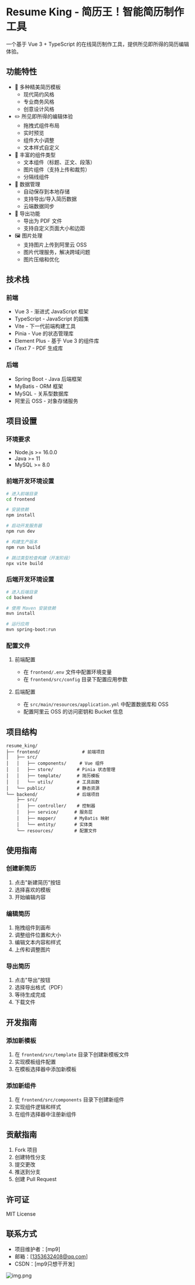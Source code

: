 # Resume King - 简历王！智能简历制作工具


一个基于 Vue 3 + TypeScript 的在线简历制作工具，提供所见即所得的简历编辑体验。

## 功能特性

- 🎨 多种精美简历模板
  - 现代简约风格
  - 专业商务风格
  - 创意设计风格
- ✏️ 所见即所得的编辑体验
  - 拖拽式组件布局
  - 实时预览
  - 组件大小调整
  - 文本样式自定义
- 📝 丰富的组件类型
  - 文本组件（标题、正文、段落）
  - 图片组件（支持上传和裁剪）
  - 分隔线组件
- 💾 数据管理
  - 自动保存到本地存储
  - 支持导出/导入简历数据
  - 云端数据同步
- 📄 导出功能
  - 导出为 PDF 文件
  - 支持自定义页面大小和边距
- 🖼️ 图片处理
  - 支持图片上传到阿里云 OSS
  - 图片代理服务，解决跨域问题
  - 图片压缩和优化

## 技术栈

### 前端
- Vue 3 - 渐进式 JavaScript 框架
- TypeScript - JavaScript 的超集
- Vite - 下一代前端构建工具
- Pinia - Vue 的状态管理库
- Element Plus - 基于 Vue 3 的组件库
- iText 7 - PDF 生成库

### 后端
- Spring Boot - Java 后端框架
- MyBatis - ORM 框架
- MySQL - 关系型数据库
- 阿里云 OSS - 对象存储服务

## 项目设置

### 环境要求
- Node.js >= 16.0.0
- Java >= 11
- MySQL >= 8.0

### 前端开发环境设置
```bash
# 进入前端目录
cd frontend

# 安装依赖
npm install

# 启动开发服务器
npm run dev

# 构建生产版本
npm run build

# 跳过类型检查构建（开发阶段）
npx vite build
```

### 后端开发环境设置
```bash
# 进入后端目录
cd backend

# 使用 Maven 安装依赖
mvn install

# 运行应用
mvn spring-boot:run
```

### 配置文件
1. 前端配置
   - 在 `frontend/.env` 文件中配置环境变量
   - 在 `frontend/src/config` 目录下配置应用参数

2. 后端配置
   - 在 `src/main/resources/application.yml` 中配置数据库和 OSS
   - 配置阿里云 OSS 的访问密钥和 Bucket 信息

## 项目结构
```
resume_king/
├── frontend/                # 前端项目
│   ├── src/
│   │   ├── components/     # Vue 组件
│   │   ├── store/         # Pinia 状态管理
│   │   ├── template/      # 简历模板
│   │   └── utils/         # 工具函数
│   └── public/            # 静态资源
└── backend/               # 后端项目
    ├── src/
    │   ├── controller/    # 控制器
    │   ├── service/      # 服务层
    │   ├── mapper/       # MyBatis 映射
    │   └── entity/       # 实体类
    └── resources/        # 配置文件
```

## 使用指南

### 创建新简历
1. 点击"新建简历"按钮
2. 选择喜欢的模板
3. 开始编辑内容

### 编辑简历
1. 拖拽组件到画布
2. 调整组件位置和大小
3. 编辑文本内容和样式
4. 上传和调整图片

### 导出简历
1. 点击"导出"按钮
2. 选择导出格式（PDF）
3. 等待生成完成
4. 下载文件

## 开发指南

### 添加新模板
1. 在 `frontend/src/template` 目录下创建新模板文件
2. 实现模板组件配置
3. 在模板选择器中添加新模板

### 添加新组件
1. 在 `frontend/src/components` 目录下创建新组件
2. 实现组件逻辑和样式
3. 在组件选择器中注册新组件

## 贡献指南
1. Fork 项目
2. 创建特性分支
3. 提交更改
4. 推送到分支
5. 创建 Pull Request

## 许可证
MIT License

## 联系方式
- 项目维护者：[mp9]
- 邮箱：[1353632408@qq.com]
- CSDN：[mp9只想干开发] 


![img.png](img.png)